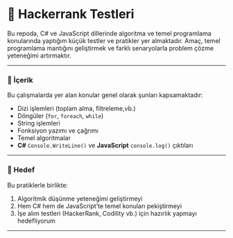 # 📝 Hackerrank Testleri

Bu repoda, C# ve JavaScript dillerinde algoritma ve temel programlama konularında yaptığım küçük testler ve pratikler yer almaktadır. Amaç, temel programlama mantığını geliştirmek ve farklı senaryolarla problem çözme yeteneğimi artırmaktır.

---

### 📌 İçerik

Bu çalışmalarda yer alan konular genel olarak şunları kapsamaktadır:

- Dizi işlemleri (toplam alma, filtreleme,vb.)
- Döngüler (`for`, `foreach`, `while`)
- String işlemleri
- Fonksiyon yazımı ve çağrımı
- Temel algoritmalar
- **C#** `Console.WriteLine()` ve **JavaScript** `console.log()` çıktıları

---

### 🧠 Hedef

Bu pratiklerle birlikte:

1. Algoritmik düşünme yeteneğimi geliştirmeyi
2. Hem C# hem de JavaScript’te temel konuları pekiştirmeyi
3. İşe alım testleri (HackerRank, Codility vb.) için hazırlık yapmayı hedefliyorum

---

